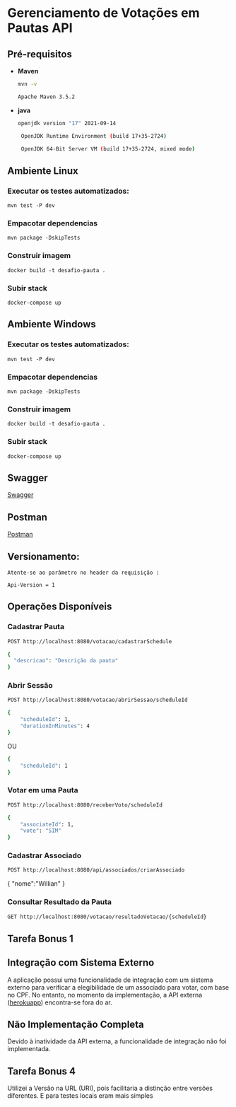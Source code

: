 # Gerenciamento de Votações em Pautas API

## Pré-requisitos
- **Maven**
  ```bash
  mvn -v

  Apache Maven 3.5.2

- **java**
  ```bash
  openjdk version "17" 2021-09-14

   OpenJDK Runtime Environment (build 17+35-2724)

   OpenJDK 64-Bit Server VM (build 17+35-2724, mixed mode)


## Ambiente Linux

### Executar os testes automatizados:

````
mvn test -P dev
````
### Empacotar dependencias
```
mvn package -DskipTests
``` 
### Construir imagem 
```
docker build -t desafio-pauta .
``` 
### Subir stack
```
docker-compose up
``` 

## Ambiente Windows

### Executar os testes automatizados:

````
mvn test -P dev
````
### Empacotar dependencias
```
mvn package -DskipTests
``` 
### Construir imagem
```
docker build -t desafio-pauta .
``` 
### Subir stack
```
docker-compose up
``` 

## Swagger

[Swagger](http://localhost:8080/swagger-ui/index.html#/voting-controller/abrirSessao)
 

## Postman

[Postman](https://api.postman.com/collections/24448222-960f98b0-fbe4-4926-a87c-9fa506d2fb58?access_key=PMAT-01HJ4DZ0TVKJ0K557YQNJHJ46A)

## Versionamento:

    Atente-se ao parâmetro no header da requisição :

    Api-Version = 1

## Operações Disponíveis

### Cadastrar Pauta
```bash
POST http://localhost:8080/votacao/cadastrarSchedule

{
  "descricao": "Descrição da pauta"
}
```

### Abrir Sessão
```bash
POST http://localhost:8080/votacao/abrirSessao/scheduleId

{
    "scheduleId": 1,
    "durationInMinutes": 4
}
```
OU
```bash
{
    "scheduleId": 1
}
```

### Votar em uma Pauta
```bash
POST http://localhost:8080/receberVoto/scheduleId 

{
    "associateId": 1,
    "vote": "SIM"
}
```

### Cadastrar Associado
```bash
POST http://localhost:8080/api/associados/criarAssociado
```
{
   "nome":"Willian"
}

### Consultar Resultado da Pauta
```bash
GET http://localhost:8080/votacao/resultadoVotacao/{scheduleId}
```

## Tarefa Bonus 1

  ## Integração com Sistema Externo

  A aplicação possui uma funcionalidade de integração com um sistema externo para verificar a elegibilidade de um associado para votar, com base no CPF. No entanto, no momento da implementação, a API externa ([herokuapp](https://user-info.herokuapp.com/users/{cpf})) encontra-se fora do ar.

  ## Não Implementação Completa

  Devido à inatividade da API externa, a funcionalidade de integração não foi implementada.


## Tarefa Bonus 4 

Utilizei a Versão na URL (URI), pois facilitaria a distinção entre versões diferentes. E para testes locais eram mais simples
